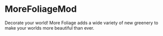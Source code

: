 # MoreFoliageMod
Decorate your world! More Foliage adds a wide variety of new greenery to make your worlds more beautiful than ever.
